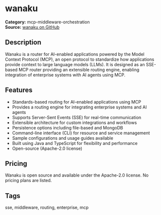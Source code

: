 # wanaku

**Category:** mcp-middleware-orchestration  
**Source:** [wanaku on GitHub](https://github.com/wanaku-ai/wanaku)

## Description
Wanaku is a router for AI-enabled applications powered by the Model Context Protocol (MCP), an open protocol to standardize how applications provide context to large language models (LLMs). It is designed as an SSE-based MCP router providing an extensible routing engine, enabling integration of enterprise systems with AI agents using MCP.

## Features
- Standards-based routing for AI-enabled applications using MCP
- Provides a routing engine for integrating enterprise systems and AI agents
- Supports Server-Sent Events (SSE) for real-time communication
- Extensible architecture for custom integrations and workflows
- Persistence options including file-based and MongoDB
- Command-line interface (CLI) for resource and service management
- Sample configurations and usage guides available
- Built using Java and TypeScript for flexibility and performance
- Open-source (Apache-2.0 license)

## Pricing
Wanaku is open source and available under the Apache-2.0 license. No pricing plans are listed.

## Tags
sse, middleware, routing, enterprise, mcp